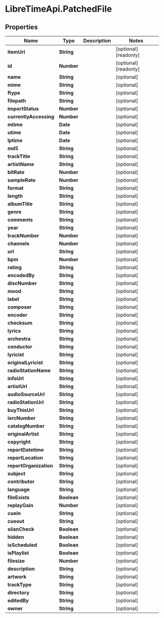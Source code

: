 # LibreTimeApi.PatchedFile

## Properties

Name | Type | Description | Notes
------------ | ------------- | ------------- | -------------
**itemUrl** | **String** |  | [optional] [readonly] 
**id** | **Number** |  | [optional] [readonly] 
**name** | **String** |  | [optional] 
**mime** | **String** |  | [optional] 
**ftype** | **String** |  | [optional] 
**filepath** | **String** |  | [optional] 
**importStatus** | **Number** |  | [optional] 
**currentlyAccessing** | **Number** |  | [optional] 
**mtime** | **Date** |  | [optional] 
**utime** | **Date** |  | [optional] 
**lptime** | **Date** |  | [optional] 
**md5** | **String** |  | [optional] 
**trackTitle** | **String** |  | [optional] 
**artistName** | **String** |  | [optional] 
**bitRate** | **Number** |  | [optional] 
**sampleRate** | **Number** |  | [optional] 
**format** | **String** |  | [optional] 
**length** | **String** |  | [optional] 
**albumTitle** | **String** |  | [optional] 
**genre** | **String** |  | [optional] 
**comments** | **String** |  | [optional] 
**year** | **String** |  | [optional] 
**trackNumber** | **Number** |  | [optional] 
**channels** | **Number** |  | [optional] 
**url** | **String** |  | [optional] 
**bpm** | **Number** |  | [optional] 
**rating** | **String** |  | [optional] 
**encodedBy** | **String** |  | [optional] 
**discNumber** | **String** |  | [optional] 
**mood** | **String** |  | [optional] 
**label** | **String** |  | [optional] 
**composer** | **String** |  | [optional] 
**encoder** | **String** |  | [optional] 
**checksum** | **String** |  | [optional] 
**lyrics** | **String** |  | [optional] 
**orchestra** | **String** |  | [optional] 
**conductor** | **String** |  | [optional] 
**lyricist** | **String** |  | [optional] 
**originalLyricist** | **String** |  | [optional] 
**radioStationName** | **String** |  | [optional] 
**infoUrl** | **String** |  | [optional] 
**artistUrl** | **String** |  | [optional] 
**audioSourceUrl** | **String** |  | [optional] 
**radioStationUrl** | **String** |  | [optional] 
**buyThisUrl** | **String** |  | [optional] 
**isrcNumber** | **String** |  | [optional] 
**catalogNumber** | **String** |  | [optional] 
**originalArtist** | **String** |  | [optional] 
**copyright** | **String** |  | [optional] 
**reportDatetime** | **String** |  | [optional] 
**reportLocation** | **String** |  | [optional] 
**reportOrganization** | **String** |  | [optional] 
**subject** | **String** |  | [optional] 
**contributor** | **String** |  | [optional] 
**language** | **String** |  | [optional] 
**fileExists** | **Boolean** |  | [optional] 
**replayGain** | **Number** |  | [optional] 
**cuein** | **String** |  | [optional] 
**cueout** | **String** |  | [optional] 
**silanCheck** | **Boolean** |  | [optional] 
**hidden** | **Boolean** |  | [optional] 
**isScheduled** | **Boolean** |  | [optional] 
**isPlaylist** | **Boolean** |  | [optional] 
**filesize** | **Number** |  | [optional] 
**description** | **String** |  | [optional] 
**artwork** | **String** |  | [optional] 
**trackType** | **String** |  | [optional] 
**directory** | **String** |  | [optional] 
**editedBy** | **String** |  | [optional] 
**owner** | **String** |  | [optional] 


